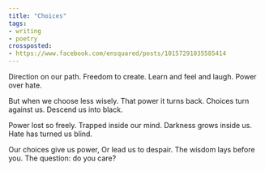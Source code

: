 ```yaml
---
title: "Choices"
tags:
- writing
- poetry
crossposted:
- https://www.facebook.com/ensquared/posts/10157291035585414
---
```

Direction on our path.
Freedom to create.
Learn and feel and laugh.
Power over hate.

But when we choose less wisely.
That power it turns back.
Choices turn against us.
Descend us into black.

Power lost so freely.
Trapped inside our mind.
Darkness grows inside us.
Hate has turned us blind.

Our choices give us power,
Or lead us to despair.
The wisdom lays before you.
The question: do you care?